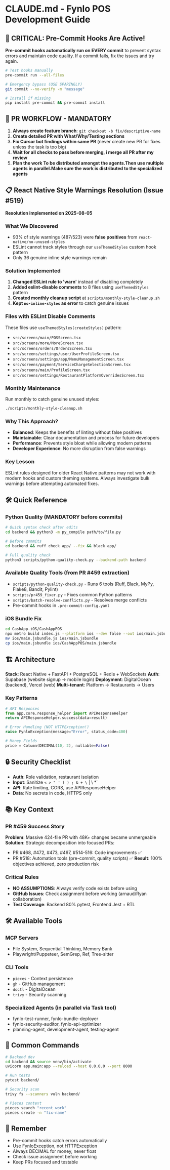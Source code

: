 # CLAUDE.md - Fynlo POS Development Guide

## 🚨 CRITICAL: Pre-Commit Hooks Are Active!
**Pre-commit hooks automatically run on EVERY commit** to prevent syntax errors and maintain code quality. If a commit fails, fix the issues and try again.

```bash
# Test hooks manually
pre-commit run --all-files

# Emergency bypass (USE SPARINGLY)
git commit --no-verify -m "message"

# Install if missing
pip install pre-commit && pre-commit install
```

## 🚨 PR WORKFLOW - MANDATORY
1. **Always create feature branch**: `git checkout -b fix/descriptive-name`
2. **Create detailed PR with What/Why/Testing sections**
3. **Fix Cursor bot findings within same PR** (never create new PR for fixes unless the task is too big)
4. **Wait for all checks to pass before merging, i merge all PR after my review**
5. **Plan the work To be distributed amongst the agents.Then use multiple agents in parallel.Make sure the work is distributed to the specialized agents**

## 📋 React Native Style Warnings Resolution (Issue #519)
**Resolution implemented on 2025-08-05**

### What We Discovered
- 93% of style warnings (487/523) were **false positives** from `react-native/no-unused-styles`
- ESLint cannot track styles through our `useThemedStyles` custom hook pattern
- Only 36 genuine inline style warnings remain

### Solution Implemented
1. **Changed ESLint rule to 'warn'** instead of disabling completely
2. **Added eslint-disable comments** to 8 files using `useThemedStyles` pattern
3. **Created monthly cleanup script** at `scripts/monthly-style-cleanup.sh`
4. **Kept `no-inline-styles` as error** to catch genuine issues

### Files with ESLint Disable Comments
These files use `useThemedStyles(createStyles)` pattern:
- `src/screens/main/POSScreen.tsx`
- `src/screens/more/MoreScreen.tsx`
- `src/screens/orders/OrdersScreen.tsx`
- `src/screens/settings/user/UserProfileScreen.tsx`
- `src/screens/settings/app/MenuManagementScreen.tsx`
- `src/screens/payment/ServiceChargeSelectionScreen.tsx`
- `src/screens/main/ProfileScreen.tsx`
- `src/screens/settings/RestaurantPlatformOverridesScreen.tsx`

### Monthly Maintenance
Run monthly to catch genuine unused styles:
```bash
./scripts/monthly-style-cleanup.sh
```

### Why This Approach?
- **Balanced**: Keeps the benefits of linting without false positives
- **Maintainable**: Clear documentation and process for future developers
- **Performance**: Prevents style bloat while allowing modern patterns
- **Developer Experience**: No more disruption from false warnings

### Key Lesson
ESLint rules designed for older React Native patterns may not work with modern hooks and custom theming systems. Always investigate bulk warnings before attempting automated fixes.

## 🛠️ Quick Reference

### Python Quality (MANDATORY before commits)
```bash
# Quick syntax check after edits
cd backend && python3 -m py_compile path/to/file.py

# Before commits
cd backend && ruff check app/ --fix && black app/

# Full quality check
python3 scripts/python-quality-check.py --backend-path backend
```

### Available Quality Tools (from PR #459 extraction)
- `scripts/python-quality-check.py` - Runs 6 tools (Ruff, Black, MyPy, Flake8, Bandit, Pylint)
- `scripts/pr459_fixer.py` - Fixes common Python patterns
- `scripts/batch-resolve-conflicts.py` - Resolves merge conflicts
- Pre-commit hooks in `.pre-commit-config.yaml`

### iOS Bundle Fix
```bash
cd CashApp-iOS/CashAppPOS
npx metro build index.js --platform ios --dev false --out ios/main.jsbundle
mv ios/main.jsbundle.js ios/main.jsbundle
cp ios/main.jsbundle ios/CashAppPOS/main.jsbundle
```

## 🏗️ Architecture

**Stack**: React Native + FastAPI + PostgreSQL + Redis + WebSockets
**Auth**: Supabase (website signup → mobile login)
**Deployment**: DigitalOcean (backend), Vercel (web)
**Multi-tenant**: Platform → Restaurants → Users

### Key Patterns
```python
# API Responses
from app.core.response_helper import APIResponseHelper
return APIResponseHelper.success(data=result)

# Error Handling (NOT HTTPException!)
raise FynloException(message="Error", status_code=400)

# Money Fields
price = Column(DECIMAL(10, 2), nullable=False)
```

## 🔒 Security Checklist
- **Auth**: Role validation, restaurant isolation
- **Input**: Sanitize `< > " ' ( ) ; & + \` | \ *`
- **API**: Rate limiting, CORS, use APIResponseHelper
- **Data**: No secrets in code, HTTPS only

## 📚 Key Context

### PR #459 Success Story
**Problem**: Massive 424-file PR with 48K+ changes became unmergeable
**Solution**: Strategic decomposition into focused PRs:
- PR #468, #472, #473, #467, #514-516: Code improvements ✅
- PR #518: Automation tools (pre-commit, quality scripts) ✅
**Result**: 100% objectives achieved, zero production risk

### Critical Rules
- **NO ASSUMPTIONS**: Always verify code exists before using
- **GitHub Issues**: Check assignment before working (arnaud/Ryan collaboration)
- **Test Coverage**: Backend 80% pytest, Frontend Jest + RTL

## 🛠️ Available Tools

### MCP Servers
- File System, Sequential Thinking, Memory Bank
- Playwright/Puppeteer, SemGrep, Ref, Tree-sitter

### CLI Tools
- `pieces` - Context persistence
- `gh` - GitHub management
- `doctl` - DigitalOcean
- `trivy` - Security scanning

### Specialized Agents (in parallel via Task tool)
- fynlo-test-runner, fynlo-bundle-deployer
- fynlo-security-auditor, fynlo-api-optimizer
- planning-agent, development-agent, testing-agent

## 🚀 Common Commands

```bash
# Backend dev
cd backend && source venv/bin/activate
uvicorn app.main:app --reload --host 0.0.0.0 --port 8000

# Run tests
pytest backend/

# Security scan
trivy fs --scanners vuln backend/

# Pieces context
pieces search "recent work"
pieces create -n "fix-name"
```

## 📝 Remember
- Pre-commit hooks catch errors automatically
- Use FynloException, not HTTPException
- Always DECIMAL for money, never float
- Check issue assignment before working
- Keep PRs focused and testable